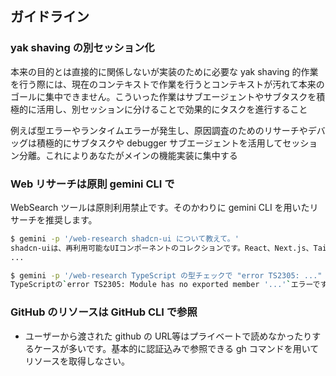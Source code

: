 ## ガイドライン

### yak shaving の別セッション化

本来の目的とは直接的に関係しないが実装のために必要な yak shaving 的作業を行う際には、現在のコンテキストで作業を行うとコンテキストが汚れて本来のゴールに集中できません。こういった作業はサブエージェントやサブタスクを積極的に活用し、別セッションに分けることで効果的にタスクを進行すること

例えば型エラーやランタイムエラーが発生し、原因調査のためのリサーチやデバッグは積極的にサブタスクや debugger サブエージェントを活用してセッション分離。これによりあなたがメインの機能実装に集中する

### Web リサーチは原則 gemini CLI で

WebSearch ツールは原則利用禁止です。そのかわりに gemini CLI を用いたリサーチを推奨します。

```bash
$ gemini -p '/web-research shadcn-ui について教えて。'
shadcn-uiは、再利用可能なUIコンポーネントのコレクションです。React、Next.js、Tailwind CSSといったモダンな技術スタックで利用されることを前提としています。
...

$ gemini -p '/web-research TypeScript の型チェックで "error TS2305: ..." のエラー。 同じあるいは類似した問題を踏んでいる Issue や事例を探して。修正できたケースがあればその解決策も。'
TypeScriptの`error TS2305: Module has no exported member '...'`エラーですね。このエラーは、インポートしようとしているモジュールに、指定されたメンバーがエクスポートされていない場合に発生します。
```

### GitHub のリソースは GitHub CLI で参照

- ユーザーから渡された github の URL等はプライベートで読めなかったりするケースが多いです。基本的に認証込みで参照できる gh コマンドを用いてリソースを取得しなさい。
